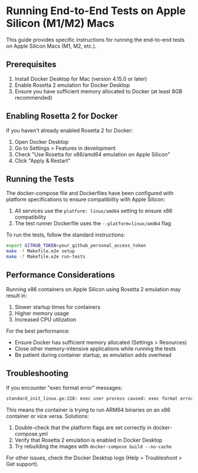 # Running End-to-End Tests on Apple Silicon (M1/M2) Macs

This guide provides specific instructions for running the end-to-end tests on Apple Silicon Macs (M1, M2, etc.).

## Prerequisites

1. Install Docker Desktop for Mac (version 4.15.0 or later)
2. Enable Rosetta 2 emulation for Docker Desktop
3. Ensure you have sufficient memory allocated to Docker (at least 8GB recommended)

## Enabling Rosetta 2 for Docker

If you haven't already enabled Rosetta 2 for Docker:

1. Open Docker Desktop
2. Go to Settings > Features in development
3. Check "Use Rosetta for x86/amd64 emulation on Apple Silicon"
4. Click "Apply & Restart"

## Running the Tests

The docker-compose file and Dockerfiles have been configured with platform specifications to ensure compatibility with Apple Silicon:

1. All services use the `platform: linux/amd64` setting to ensure x86 compatibility
2. The test runner Dockerfile uses the `--platform=linux/amd64` flag

To run the tests, follow the standard instructions:

```bash
export GITHUB_TOKEN=your_github_personal_access_token
make -f Makefile.e2e setup
make -f Makefile.e2e run-tests
```

## Performance Considerations

Running x86 containers on Apple Silicon using Rosetta 2 emulation may result in:

1. Slower startup times for containers
2. Higher memory usage
3. Increased CPU utilization

For the best performance:

- Ensure Docker has sufficient memory allocated (Settings > Resources)
- Close other memory-intensive applications while running the tests
- Be patient during container startup, as emulation adds overhead

## Troubleshooting

If you encounter "exec format error" messages:

```sh
standard_init_linux.go:228: exec user process caused: exec format error
```

This means the container is trying to run ARM64 binaries on an x86 container or vice versa. Solutions:

1. Double-check that the platform flags are set correctly in docker-compose.yml
2. Verify that Rosetta 2 emulation is enabled in Docker Desktop
3. Try rebuilding the images with `docker-compose build --no-cache`

For other issues, check the Docker Desktop logs (Help > Troubleshoot > Get support).